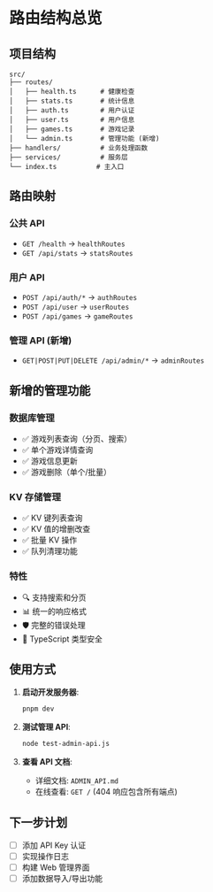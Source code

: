 # 路由结构总览

## 项目结构

```
src/
├── routes/
│   ├── health.ts      # 健康检查
│   ├── stats.ts       # 统计信息
│   ├── auth.ts        # 用户认证
│   ├── user.ts        # 用户信息
│   ├── games.ts       # 游戏记录
│   └── admin.ts       # 管理功能 (新增)
├── handlers/          # 业务处理函数
├── services/          # 服务层
└── index.ts          # 主入口
```

## 路由映射

### 公共 API
- `GET /health` → `healthRoutes`
- `GET /api/stats` → `statsRoutes`

### 用户 API
- `POST /api/auth/*` → `authRoutes`
- `POST /api/user` → `userRoutes`
- `POST /api/games` → `gameRoutes`

### 管理 API (新增)
- `GET|POST|PUT|DELETE /api/admin/*` → `adminRoutes`

## 新增的管理功能

### 数据库管理
- ✅ 游戏列表查询（分页、搜索）
- ✅ 单个游戏详情查询
- ✅ 游戏信息更新
- ✅ 游戏删除（单个/批量）

### KV 存储管理
- ✅ KV 键列表查询
- ✅ KV 值的增删改查
- ✅ 批量 KV 操作
- ✅ 队列清理功能

### 特性
- 🔍 支持搜索和分页
- 📊 统一的响应格式
- 🛡️ 完整的错误处理
- 🚀 TypeScript 类型安全

## 使用方式

1. **启动开发服务器**:
   ```bash
   pnpm dev
   ```

2. **测试管理 API**:
   ```bash
   node test-admin-api.js
   ```

3. **查看 API 文档**:
   - 详细文档: `ADMIN_API.md`
   - 在线查看: `GET /` (404 响应包含所有端点)

## 下一步计划

- [ ] 添加 API Key 认证
- [ ] 实现操作日志
- [ ] 构建 Web 管理界面
- [ ] 添加数据导入/导出功能